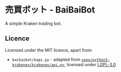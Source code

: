 # 売買ボット - BaiBaiBot

A simple Kraken trading bot.

## Licence

Licensed under the MIT licence, apart from:

- `baibaibot/kapi.py` - adapted from [`veox/python3-krakenex/krakenex/api.py`](https://github.com/veox/python3-krakenex/blob/master/krakenex/api.py), licensed under [LGPL-3.0](https://opensource.org/licenses/LGPL-3.0)
